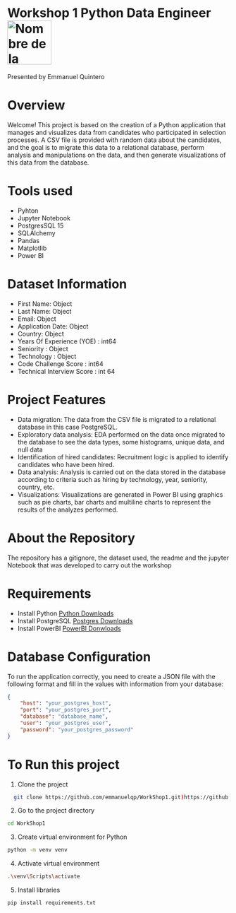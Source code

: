 # Workshop 1 Python Data Engineer <img src="https://logos-world.net/wp-content/uploads/2021/10/Python-Symbol.png" alt="Nombre de la Imagen" width="100px"/>
Presented by Emmanuel Quintero

# Overview
Welcome!
This project is based on the creation of a Python application that manages and visualizes data from candidates who participated in selection processes. A CSV file is provided with random data about the candidates, and the goal is to migrate this data to a relational database, perform analysis and manipulations on the data, and then generate visualizations of this data from the database.

# Tools used
  - Pyhton
  - Jupyter Notebook
  - PostgresSQL 15
  - SQLAlchemy
  - Pandas
  - Matplotlib
  - Power BI

# Dataset Information
  - First Name: Object
  - Last Name: Object
  - Email: Object
  - Application Date: Object
  - Country: Object
  - Years Of Experience (YOE) : int64
  - Seniority : Object
  - Technology : Object
  - Code Challenge Score : int64
  - Technical Interview Score : int 64

# Project Features

- Data migration: The data from the CSV file is migrated to a relational database in this case PostgreSQL.
- Exploratory data analysis: EDA performed on the data once migrated to the database to see the data types, some histograms, unique data, and null data
- Identification of hired candidates: Recruitment logic is applied to identify candidates who have been hired.
- Data analysis: Analysis is carried out on the data stored in the database according to criteria such as hiring by technology, year, seniority, country, etc.
- Visualizations: Visualizations are generated in Power BI using graphics such as pie charts, bar charts and multiline charts to represent the results of the analyzes performed.

# About the Repository
The repository has a gitignore, the dataset used, the readme and the jupyter Notebook that was developed to carry out the workshop

# Requirements

- Install Python [Python Downloads](https://www.python.org/downloads/)
- Install PostgreSQL [Postgres Downloads](https://www.postgresql.org/download/)
- Install PowerBI [PowerBI Donwloads](https://www.microsoft.com/en-us/download/details.aspx?id=58494) 

# Database Configuration
To run the application correctly, you need to create a JSON file with the following format and fill in the values with information from your database:

```json
{
    "host": "your_postgres_host",
    "port": "your_postgres_port",
    "database": "database_name",
    "user": "your_postgres_user",
    "password": "your_postgres_password"
}
```

# To Run this project

1. Clone the project
```bash
  git clone https://github.com/emmanuelqp/WorkShop1.git)https://github.com/emmanuelqp/WorkShop1.git
```
2. Go to the project directory
```bash
cd WorkShop1
```
3. Create virtual environment for Python
```bash
python -m venv venv
```
4. Activate virtual environment
```bash
.\venv\Scripts\activate
```
5. Install libraries
```bash
pip install requirements.txt
```

